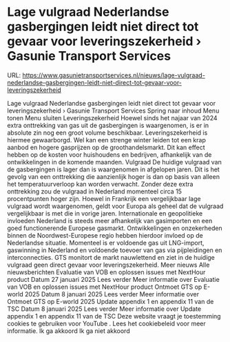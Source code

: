 # Lage vulgraad Nederlandse gasbergingen leidt niet direct tot gevaar voor leveringszekerheid › Gasunie Transport Services

URL: https://www.gasunietransportservices.nl/nieuws/lage-vulgraad-nederlandse-gasbergingen-leidt-niet-direct-tot-gevaar-voor-leveringszekerheid

Lage vulgraad Nederlandse gasbergingen leidt niet direct tot gevaar voor leveringszekerheid › Gasunie Transport Services
Spring naar inhoud
Menu tonen
Menu sluiten
Leveringszekerheid
Hoewel sinds het najaar van 2024 extra onttrekking van
gas
uit de gasbergingen is waargenomen, is er in absolute zin nog een groot volume beschikbaar. Leveringszekerheid is hiermee gewaarborgd. Wel kan een strenge winter leiden tot een krap aanbod en hogere gasprijzen op de groothandelsmarkt. Dit kan effect hebben op de kosten voor huishoudens en bedrijven, afhankelijk van de ontwikkelingen in de komende maanden.
Vulgraad
De huidige vulgraad van de gasbergingen is lager dan is waargenomen in afgelopen jaren. Dit is het gevolg van een onttrekking die aanzienlijk hoger is dan op basis van alleen het temperatuurverloop kan worden verwacht. Zonder deze extra onttrekking zou de vulgraad in Nederland momenteel circa 15 procentpunten hoger zijn.
Hoewel in Frankrijk een vergelijkbaar lage vulgraad wordt waargenomen, geldt voor Europa als geheel dat de vulgraad vergelijkbaar is met die in vorige jaren.
Internationale en geopolitieke invloeden
Nederland is steeds meer afhankelijk van gasimporten en een goed functionerende Europese gasmarkt. Ontwikkelingen en onzekerheden binnen de Noordwest-Europese regio hebben hierdoor invloed op de Nederlandse situatie.
Momenteel is er voldoende
gas
uit LNG-import, gaswinning in Nederland en voldoende toevoer van
gas
via pijpleidingen en interconnecties.
GTS
monitort de markt nauwlettend en ziet in de huidige vulgraad geen direct gevaar voor leveringszekerheid.
Meer nieuws
Alle nieuwsberichten
Evaluatie van VOB en oplossen issues met NextHour product
Datum
27 januari 2025
Lees verder
Meer informatie over Evaluatie van VOB en oplossen issues met NextHour product
Ontmoet GTS op E-world 2025
Datum
8 januari 2025
Lees verder
Meer informatie over Ontmoet GTS op E-world 2025
Update appendix 1 en appendix 11 van de TSC
Datum
8 januari 2025
Lees verder
Meer informatie over Update appendix 1 en appendix 11 van de TSC
Deze website vraagt je toestemming cookies te gebruiken voor
YouTube
. Lees het
cookiebeleid
voor meer informatie.
Ik ga akkoord
Ik ga niet akkoord